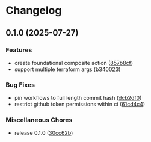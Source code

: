 # Changelog

## 0.1.0 (2025-07-27)


### Features

* create foundational composite action ([857b8cf](https://github.com/scarowar/terraform-branch-deploy/commit/857b8cfb28d546aa14d8fa816937f9945e48e5b4))
* support multiple terraform args ([b340023](https://github.com/scarowar/terraform-branch-deploy/commit/b340023dde3dadb36a258e743ade9df8c6e75c43))


### Bug Fixes

* pin workflows to full length commit hash ([dcb2df0](https://github.com/scarowar/terraform-branch-deploy/commit/dcb2df0cc5cabc96530c8ef93b4e7f5bcbfa56da))
* restrict github token permissions within ci ([61cd4c4](https://github.com/scarowar/terraform-branch-deploy/commit/61cd4c46049667eb9f5108eee4ba1cce4b9e9ccb))


### Miscellaneous Chores

* release 0.1.0 ([30cc62b](https://github.com/scarowar/terraform-branch-deploy/commit/30cc62b1324d99359ab4de0af42ee180ed264da7))
